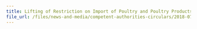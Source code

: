 ```yaml
---
title: Lifting of Restriction on Import of Poultry and Poultry Products from Affected Regions in the Netherlands 
file_url: /files/news-and-media/competent-authorities-circulars/2018-07-27-CA.pdf
---
```

